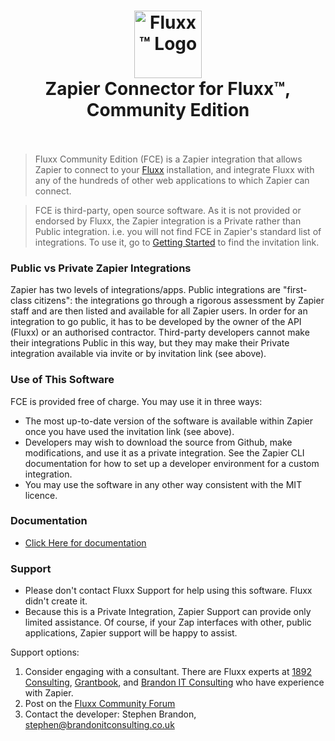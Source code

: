 <h1 align="center">
  <img alt="Fluxx™ Logo" src="https://cdn2.hubspot.net/hub/485822/hubfs/FLUXX_Brand_Mark_Fullcolor_PMS_Lrg.png?width=108&height=108" width="108px">
  <br>
  Zapier Connector for Fluxx™, Community Edition 
  <br>
  <br>
</h1>

> Fluxx Community Edition (FCE) is a Zapier integration that allows Zapier to connect to your [Fluxx](https://www.fluxx.io) installation, and integrate Fluxx with any of the hundreds of other web applications to which Zapier can connect.

> FCE is third-party, open source software. As it is not provided or endorsed by Fluxx, the Zapier integration is a Private rather than Public integration. i.e. you will not find FCE in Zapier's standard list of integrations. To use it, go to [Getting Started](https://github.com/buzzykiwi/fce-docs/blob/main/docs/Getting_Started/Getting_Started.md#add-the-api-keys-from-fluxx-to-zapier) to find the invitation link.


### Public vs Private Zapier Integrations

Zapier has two levels of integrations/apps. Public integrations are "first-class citizens": the integrations go through a rigorous assessment by Zapier staff and are then listed and available for all Zapier users. In order for an integration to go public, it has to be developed by the owner of the API (Fluxx) or an authorised contractor. Third-party developers cannot make their integrations Public in this way, but they may make their Private integration available via invite or by invitation link (see above).


### Use of This Software

FCE is provided free of charge. You may use it in three ways:

- The most up-to-date version of the software is available within Zapier once you have used the invitation link (see above).
- Developers may wish to download the source from Github, make modifications, and use it as a private integration. See the Zapier CLI documentation for how to set up a developer environment for a custom integration.
- You may use the software in any other way consistent with the MIT licence.

### Documentation

- [Click Here for documentation](https://github.com/buzzykiwi/fce-docs/)

### Support

* Please don't contact Fluxx Support for help using this software. Fluxx didn't create it.
* Because this is a Private Integration, Zapier Support can provide only limited assistance. Of course, if your Zap interfaces with other, public applications, Zapier support will be happy to assist.


Support options:

1. Consider engaging with a consultant. There are Fluxx experts at [1892 Consulting](https://1892consulting.com), [Grantbook](https://www.grantbook.org), and [Brandon IT Consulting](stephen@brandonitconsulting.co.uk) who have experience with Zapier.
2. Post on the [Fluxx Community Forum](https://community.fluxx.io/home)
3. Contact the developer: Stephen Brandon, stephen@brandonitconsulting.co.uk
